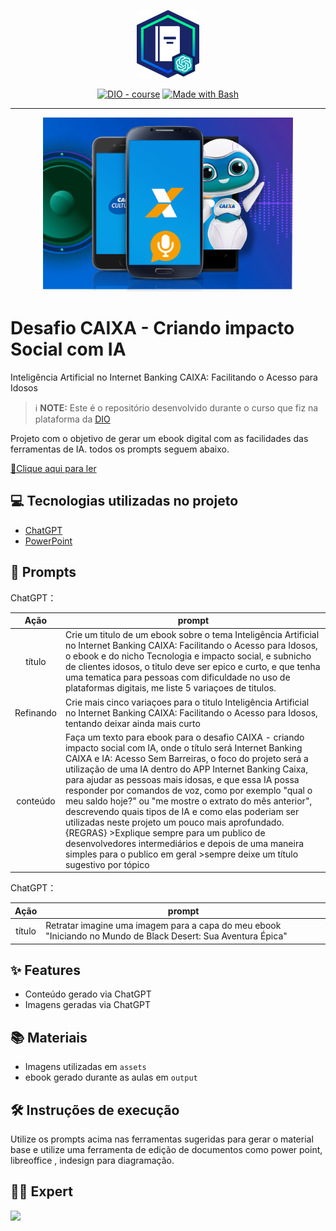 
<p align="center">
    <img width="100" src="https://github.com/LeonelNog/Criando-impacto-Social-com-IA/blob/ff34518b5397a9335a225d95466f636e17d9e286/assets/banner.png">
</p>


<p align="center">
<a href="https://dio.me/"><img src="https://img.shields.io/badge/DIO-Course-28DA77?logo=youtube" alt="DIO - course"></a>
<a href="https://www.gnu.org/software/bash/" title="Go to Bash homepage"><img src="https://img.shields.io/badge/Prompt-Project-blue?logo=gnu-bash&amp;logoColor=white" alt="Made with Bash"></a></p>

-------


<p align="center">
<img 
    src="./assets/cover.png"
    width="400"  
/>
</p>

# Desafio CAIXA - Criando impacto Social com IA
Inteligência Artificial no Internet Banking CAIXA: Facilitando o Acesso para Idosos


 > ℹ️ **NOTE:** Este é o repositório desenvolvido durante o curso que fiz na plataforma da [DIO](https://dio.me)

Projeto com o objetivo de gerar um ebook digital com as facilidades das ferramentas de IA. todos os prompts
seguem abaixo.

<a href="output/Ebook - Black Desert.pdf" title="View PDF now"> 📕Clique aqui para ler</a>
## 💻 Tecnologias utilizadas no projeto

- [ChatGPT](https://chat.openai.com/) 
- [PowerPoint](https://www.microsoft.com/en/microsoft-365/powerpoint)

## 🧠 Prompts


ChatGPT：

|   Ação   | prompt                                                                                                                                                                                                                                                                         |
| :------: | ------------------------------------------------------------------------------------------------------------------------------------------------------------------------------------------------------------------------------------------------------------------------------ |
|  título  | Crie um titulo de um ebook sobre o tema Inteligência Artificial no Internet Banking CAIXA: Facilitando o Acesso para Idosos, o ebook e do nicho Tecnologia e impacto social, e subnicho de clientes idosos, o titulo deve ser epico e curto, e que tenha uma tematica para pessoas com dificuldade no uso de plataformas digitais, me liste 5 variaçoes de titulos.
|  Refinando  | Crie mais cinco variaçoes para o titulo Inteligência Artificial no Internet Banking CAIXA: Facilitando o Acesso para Idosos, tentando deixar ainda mais curto|
| conteúdo | Faça um texto para ebook para o desafio CAIXA - criando impacto social com IA, onde o título será Internet Banking CAIXA e IA: Acesso Sem Barreiras, o foco do projeto será a utilização de uma IA dentro do APP Internet Banking Caixa, para ajudar as pessoas mais idosas, e que essa IA possa responder por comandos de voz, como por exemplo "qual o meu saldo hoje?" ou "me mostre o extrato do mês anterior", descrevendo quais tipos de IA e como elas poderiam ser utilizadas neste projeto um pouco mais aprofundado.{REGRAS} >Explique sempre para um publico de desenvolvedores intermediários e depois de uma maneira simples para o publico em geral >sempre deixe um título sugestivo por tópico|


ChatGPT：

|  Ação  | prompt                                                                                 |
| :----: | -------------------------------------------------------------------------------------- |
| título | Retratar imagine uma imagem para a capa do meu ebook "Iniciando no Mundo de Black Desert: Sua Aventura Épica" |

## ✨ Features

- Conteúdo gerado via ChatGPT
- Imagens geradas via ChatGPT

## 📚 Materiais

- Imagens utilizadas em `assets`
- ebook gerado durante as aulas em `output`

## 🛠️ Instruções de execução

Utilize os prompts acima nas ferramentas sugeridas para gerar o material base e utilize uma ferramenta de edição de documentos como power point, libreoffice , indesign para diagramação.

## 👨‍💻 Expert

<p>
    <img 
      align=left 
      margin=10 
      width=80 
      src="https://avatars.githubusercontent.com/u/195498049?v=4"
    />
